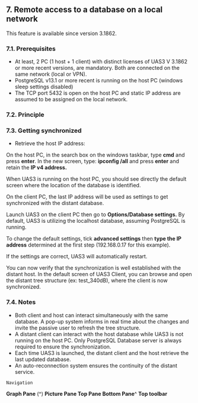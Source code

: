 ## 7. Remote access to a database on a local network

This feature is available since version 3.1862.

### 7.1. Prerequisites

- At least, 2 PC (1 host + 1 client) with distinct licenses of UAS3 V 3.1862 or more recent
    versions, are mandatory. Both are connected on the same network (local or VPN).
- PostgreSQL v13.1 or more recent is running on the host PC (windows sleep settings
    disabled)
- The TCP port 5432 is open on the host PC and static IP address are assumed to be assigned
    on the local network.

### 7.2. Principle

### 7.3. Getting synchronized

- Retrieve the host IP address:

On the host PC, in the search box on the windows taskbar, type **cmd** and press **enter**. In the new screen,
type: **ipconfig /all** and press **enter** and retain the **IP v4 address.**

When UAS3 is running on the host PC, you should see directly the default screen where the location
of the database is identified.


On the client PC, the last IP address will be used as settings to get synchronized with the distant
database.

Launch UAS3 on the client PC then go to **Options/Database settings.** By default, UAS3 is utilizing the
localhost database, assuming PostgreSQL is running.

To change the default settings, tick **advanced settings** then **type the IP address** determined at the first
step (192.168.0.17 for this example).

If the settings are correct, UAS3 will automatically restart.

You can now verify that the synchronization is well established with the distant host. In the default
screen of UAS3 Client, you can browse and open the distant tree structure (ex: test_340dB), where the
client is now synchronized.


### 7.4. Notes

- Both client and host can interact simultaneously with the same database. A pop-up
    system informs in real time about the changes and invite the passive user to refresh the
    tree structure.
- A distant client can interact with the host database while UAS3 is not running on the host
    PC. Only PostgreSQL Database server is always required to ensure the synchronization.
- Each time UAS3 is launched, the distant client and the host retrieve the last updated
    database.
- An auto-reconnection system ensures the continuity of the distant service.


```
Navigation
```
**Graph Pane** (^) **Picture Pane
Top Pane Bottom Pane**^
**Top toolbar**